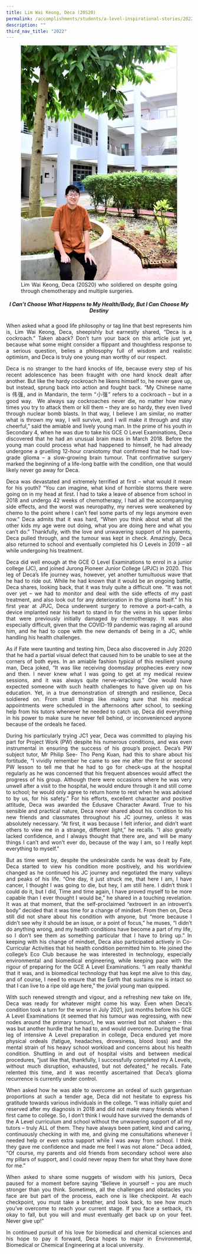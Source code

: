 ```yaml
---
title: Lim Wai Keong, Deca (20S20)
permalink: /accomplishments/students/a-level-inspirational-stories/2022/deca/
description: ""
third_nav_title: "2022"
---
```

<div align=justify>

<figure>
<img src="/images/1Deca.jpg">
<figcaption>Lim Wai Keong, Deca (20S20) who soldiered on despite going through chemotherapy and multiple surgeries.</figcaption></figure>

<center><h5>I Can’t Choose What Happens to My Health/Body, But I Can Choose My Destiny</center></h5>

<p>
When asked what a good life philosophy or tag line that best represents him is, Lim Wai Keong, Deca, sheepishly but earnestly shared, “Deca is a cockroach.” Taken aback? Don’t turn your back on this article just yet, because what some might consider a flippant and thoughtless response to a serious question, belies a philosophy full of wisdom and realistic optimism, and Deca is truly one young man worthy of our respect.</p>

<p>
Deca is no stranger to the hard knocks of life, because every step of his recent adolescence has been fraught with one hard knock dealt after another. But like the hardy cockroach he likens himself to, he never gave up, but instead, sprung back into action and fought back. “My Chinese name is 伟强, and in Mandarin, the term “小强” refers to a cockroach – but in a good way.  We always say cockroaches never die, no matter how many times you try to attack them or kill them – they are so hardy, they even lived through nuclear bomb blasts. In that way, I believe I am similar, no matter what is thrown my way, I will survive, and I will make it through and stay cheerful,” said the amiable and lively young man. In the prime of his youth in Secondary 4, when he was due to take his GCE O Level Examinations, Deca discovered that he had an unusual brain mass in March 2018. Before the young man could process what had happened to himself, he had already undergone a gruelling 12-hour craniotomy that confirmed that he had low-grade glioma – a slow-growing brain tumour. That confirmative surgery marked the beginning of a life-long battle with the condition, one that would likely never go away for Deca.</p>

<p>
Deca was devastated and extremely terrified at first – what would it mean for his youth? “You can imagine, what kind of horrible storms there were going on in my head at first. I had to take a leave of absence from school in 2018 and undergo 42 weeks of chemotherapy, I had all the accompanying side effects, and the worst was neuropathy, my nerves were weakened by chemo to the point where I can’t feel some parts of my legs anymore even now.” Deca admits that it was hard, “When you think about what all the other kids my age were out doing, what you are doing here and what you can’t do.” Thankfully, with the love and unwavering support of his parents, Deca pulled through, and the tumour was kept in check. Amazingly, Deca also returned to school and eventually completed his O Levels in 2019 – all while undergoing his treatment.</p>

<p>
Deca did well enough at the GCE O Level Examinations to enrol in a junior college (JC), and joined Jurong Pioneer Junior College (JPJC) in 2020. This leg of Deca’s life journey was, however, yet another tumultuous wave that he had to ride out. While he had known that it would be an ongoing battle, Deca shares, looking back, that it was truly quite a difficult one. “It was not over yet – we had to monitor and deal with the side effects of my past treatment, and also look out for any deterioration in the glioma itself.” In his first year at JPJC, Deca underwent surgery to remove a port-a-cath, a device implanted near his heart to stand in for the veins in his upper limbs that were previously initially damaged by chemotherapy. It was also especially difficult, given that the COVID-19 pandemic was raging all around him, and he had to cope with the new demands of being in a JC, while handling his health challenges.</p>

<p>
As if Fate were taunting and testing him, Deca also discovered in July 2020 that he had a partial visual defect that caused him to be unable to see at the corners of both eyes. In an amiable fashion typical of this resilient young man, Deca joked, “It was like receiving doomsday prophecies every now and then. I never knew what I was going to get at my medical review sessions, and it was always quite nerve-wracking.” One would have expected someone with such health challenges to have given up on his education. Yet, in a true demonstration of strength and resilience, Deca soldiered on. From small things like making sure that his medical appointments were scheduled in the afternoons after school, to seeking help from his tutors whenever he needed to catch up, Deca did everything in his power to make sure he never fell behind, or inconvenienced anyone because of the ordeals he faced.</p>

<p>
During his particularly trying JC1 year, Deca was committed to playing his part for Project Work (PW) despite his numerous conditions, and was even instrumental in ensuring the success of his group’s project. Deca’s PW subject tutor, Mr Philip See- Tho Peng Kuan, had this to share about his fortitude, “I vividly remember he came to see me after the first or second PW lesson to tell me that he had to go for check-ups at the hospital regularly as he was concerned that his frequent absences would affect the progress of his group. Although there were occasions where he was very unwell after a visit to the hospital, he would endure through it and still come to school; he would only agree to return home to rest when he was advised to by us, for his safety.” For his efforts, excellent character and positive attitude, Deca was awarded the Edusave Character Award. True to his sensible and practical nature, Deca never shared about his condition to his new friends and classmates throughout his JC journey, unless it was absolutely necessary. “At first, it was because I felt inferior, and didn’t want others to view me in a strange, different light,” he recalls. “I also greatly lacked confidence, and I always thought that there are, and will be many things I can’t and won’t ever do, because of the way I am, so I really kept everything to myself.”</p>

<p>
But as time went by, despite the undesirable cards he was dealt by Fate, Deca started to view his condition more positively, and his worldview changed as he continued his JC journey and negotiated the many valleys and peaks of his life. “One day, it just struck me, that here I am, I have cancer, I thought I was going to die, but hey, I am still here. I didn’t think I could do it, but I did, Time and time again, I have proved myself to be more capable than I ever thought I would be,” he shared in a touching revelation. It was at that moment, that the self-proclaimed “extrovert in an introvert’s body” decided that it was time for a change of mindset. From then on, Deca still did not share about his condition with anyone, but “more because I didn’t see why it should be an issue, or a point of focus,” he muses, “I didn’t do anything wrong, and my health conditions have become a part of my life, so I don’t see them as something particular that I have to bring up.” In keeping with his change of mindset, Deca also participated actively in Co-Curricular Activities that his health condition permitted him to. He joined the college’s Eco Club because he was interested in technology, especially environmental and biomedical engineering, while keeping pace with the rigour of preparing for the GCE A Level Examinations. “I am really thankful that it was, and is biomedical technology that has kept me alive to this day, and of course, I need to ensure that the Earth that sustains me is intact so that I can live to a ripe old age here,” the jovial young man quipped.</p>

<p>
With such renewed strength and vigour, and a refreshing new take on life, Deca was ready for whatever might come his way. Even when Deca’s condition took a turn for the worse in July 2021, just months before his GCE A Level Examinations (it seemed that his tumour was regressing, with new nodes around the primary tumour), he was worried but not shaken – this was but another hurdle that he had to, and would overcome. During the final leg of intensive A Level preparation in college, Deca endured yet more physical ordeals (fatigue, headaches, drowsiness, blood loss) and the mental strain of his heavy school workload and concerns about his health condition. Shuttling in and out of hospital visits and between medical procedures, “just like that, thankfully, I successfully completed my A Levels, without much disruption, exhausted, but not defeated,” he recalls. Fate relented this time, and it was recently ascertained that Deca’s glioma recurrence is currently under control.</p>

<p>
When asked how he was able to overcome an ordeal of such gargantuan proportions at such a tender age, Deca did not hesitate to express his gratitude towards various individuals in the college. “I was initially quiet and reserved after my diagnosis in 2018 and did not make many friends when I first came to college. So, I don’t think I would have survived the demands of the A Level curriculum and school without the unwavering support of all my tutors – truly ALL of them. They have always been patient, kind and caring, continuously checking in with me, and giving me consultations whenever I needed help or even extra support while I was away from school. I think they gave me confidence and made me feel I was not alone.” Deca added, “Of course, my parents and old friends from secondary school were also my pillars of support, and I could never repay them for what they have done for me.”</p>

<p>
When asked to share some nuggets of wisdom with his juniors, Deca paused for a moment before saying “Believe in yourself – you are much stronger than you think. Sometimes, all the challenges and obstacles you face are but part of the process, each one is like checkpoint. At each checkpoint, you must take a breather, and look back, to see how much you’ve overcome to reach your current stage. If you face a setback, it’s okay to fall, but you will and must eventually get back up on your feet. Never give up!”</p>

<p>	
In continued pursuit of his love for biomedical and chemical sciences and his hope to pay it forward, Deca hopes to major in Environmental, Biomedical or Chemical Engineering at a local university.</p>